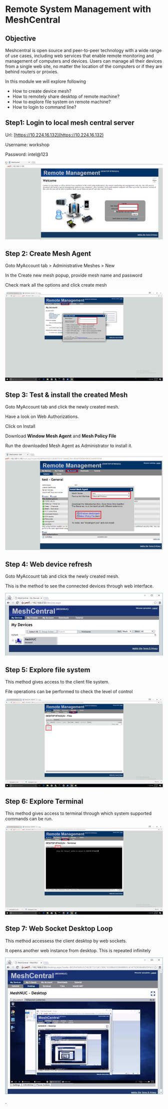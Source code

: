 
#  Remote System Management with MeshCentral
## Objective
Meshcentral is open source and peer-to-peer technology with a wide range of use cases, including web services that enable remote monitoring and management of computers and devices. Users can manage all their devices from a single web site, no matter the location of the computers or if they are behind routers or proxies.

In this module we will explore following

-   How to create device mesh?
-   How to remotely share desktop of remote machine?
-  How to explore file system on remote machine?
-  How to login to command line?

## Step1: Login to local mesh central server

Url: [https://10.224.16.132](https://10.224.16.132)

Username: workshop

Password: intel@123

![](images/mesh0.png)

## Step 2: Create Mesh Agent

Goto MyAccount tab > Administrative Meshes > New

In the Create new mesh popup, provide mesh name and password

Check mark all the options and click create mesh

![](images/mesh1.png)

## Step 3: Test & install the created Mesh
Goto MyAccount tab and click the newly created mesh.

Have a look on Web Authorizations.

Click on Install

Download **Window Mesh Agent** and **Mesh Policy File**

Run the downloaded Mesh Agent as Administrator to install it.

![](images/mesh2.png)


## Step 4: Web device refresh

Goto MyAccount tab and click the newly created mesh.

This is the method to see the connected devices through web interface.

![](images/018-web-device-refresh.jpg)

## Step 5: Explore file system

This method gives access to the client file system.

File operations can be performed to check the level of control

![](images/mesh3.png)

## Step 6: Explore Terminal

This method gives access to terminal through which system supported commands can be run.

![](images/mesh4.png)

## Step 7: Web Socket Desktop Loop

This method accessess the client desktop by web sockets.

It opens another web instance from desktop. This is repeated infinitely

![](images/020-websocket-desktop-loop.jpg)

.
